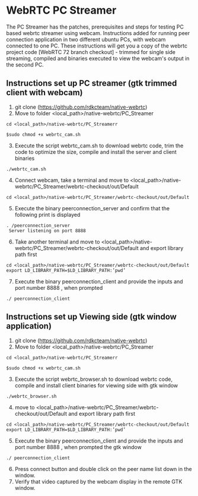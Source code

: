 # WebRTC PC Streamer

The PC Streamer has the patches, prerequisites and steps for testing PC based webrtc streamer using webcam. Instructions added for running peer connection application in two different ubuntu PCs, with webcam connected to one PC. These instructions will get you a copy of the webrtc project code [WebRTC 72 branch checkout] - trimmed for single side streaming, compiled and binaries executed to view the webcam's output in the second PC.

## Instructions set up PC streamer (gtk trimmed client with webcam)

1. git clone (https://github.com/rdkcteam/native-webrtc)
2. Move to folder  <local_path>/native-webrtc/PC_Streamer
```
cd <local_path>/native-webrtc/PC_Streamerr
````
```
$sudo chmod +x webrtc_cam.sh
```
3. Execute the script webrtc_cam.sh to download webrtc code, trim the code to optimize the size, compile and install the server and client binaries
```
./webrtc_cam.sh
```
4. Connect webcam, take a terminal and move to <local_path>/native-webrtc/PC_Streamer/webrtc-checkout/out/Default
```
cd <local_path>/native-webrtc/PC_Streamer/webrtc-checkout/out/Default
```
5. Execute the binary peerconnection_server and confirm that the following print is displayed 
```
. /peerconnection_server
 Server listening on port 8888
```
6. Take another terminal and move to <local_path>/native-webrtc/PC_Streamer/webrtc-checkout/out/Default and export library path first
```
cd <local_path>/native-webrtc/PC_Streamer/webrtc-checkout/out/Default
export LD_LIBRARY_PATH=$LD_LIBRARY_PATH:’pwd’

```

7. Execute the binary peerconnection_client and provide the inputs <Server IP> and port number 8888 , when prompted
```
./ peerconnection_client
```


## Instructions set up Viewing side (gtk window application)
1. git clone (https://github.com/rdkcteam/native-webrtc)
2. Move to folder  <local_path>/native-webrtc/PC_Streamer
```
cd <local_path>/native-webrtc/PC_Streamerr
````
```
$sudo chmod +x webrtc_cam.sh
```
3. Execute the script webrtc_browser.sh to download webrtc code, compile and install client binaries for viewing side with gtk window
```
./webrtc_browser.sh
```
4. move to <local_path>/native-webrtc/PC_Streamer/webrtc-checkout/out/Default and export library path first
```
cd <local_path>/native-webrtc/PC_Streamer/webrtc-checkout/out/Default
export LD_LIBRARY_PATH=$LD_LIBRARY_PATH:’pwd’

```
5. Execute the binary peerconnection_client and provide the inputs <Server IP> and port number 8888 , when prompted the gtk window
```
./ peerconnection_client
```
6. Press connect button and double click on the peer name list down in the window.
7. Verify that video captured by the webcam display in the remote GTK window.

